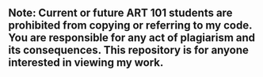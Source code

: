 ## Note: Current or future ART 101 students are prohibited from copying or referring to my code. You are responsible for any act of plagiarism and its consequences. This repository is for anyone interested in viewing my work.
